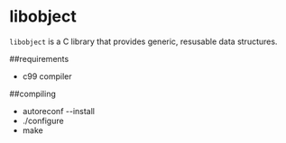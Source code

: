 # libobject
`libobject` is a C library that provides generic, resusable data structures.

##requirements
- c99 compiler

##compiling
- autoreconf --install
- ./configure
- make
